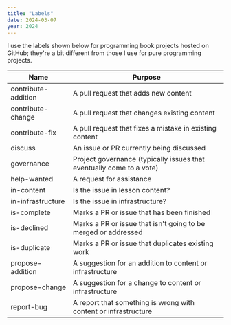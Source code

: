 ```yaml
---
title: "Labels"
date: 2024-03-07
year: 2024
---
```


I use the labels shown below for programming book projects hosted on GitHub;
they're a bit different from those I use for pure programming projects.

| Name | Purpose |
| ---- | ------- |
| contribute-addition | A pull request that adds new content |
| contribute-change | A pull request that changes existing content |
| contribute-fix | A pull request that fixes a mistake in existing content |
| discuss | An issue or PR currently being discussed |
| governance | Project governance (typically issues that eventually come to a vote) |
| help-wanted | A request for assistance |
| in-content | Is the issue in lesson content? |
| in-infrastructure | Is the issue in infrastructure? |
| is-complete | Marks a PR or issue that has been finished |
| is-declined | Marks a PR or issue that isn't going to be merged or addressed |
| is-duplicate | Marks a PR or issue that duplicates existing work |
| propose-addition | A suggestion for an addition to content or infrastructure |
| propose-change | A suggestion for a change to content or infrastructure |
| report-bug | A report that something is wrong with content or infrastructure |
